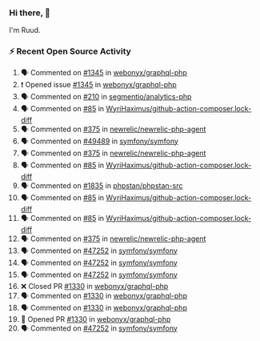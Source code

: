 ### Hi there, 👋

I'm Ruud.
 
### :zap: Recent Open Source Activity

<!--START_SECTION:activity-->
1. 🗣 Commented on [#1345](https://github.com/webonyx/graphql-php/issues/1345) in [webonyx/graphql-php](https://github.com/webonyx/graphql-php)
2. ❗️ Opened issue [#1345](https://github.com/webonyx/graphql-php/issues/1345) in [webonyx/graphql-php](https://github.com/webonyx/graphql-php)
3. 🗣 Commented on [#210](https://github.com/segmentio/analytics-php/issues/210) in [segmentio/analytics-php](https://github.com/segmentio/analytics-php)
4. 🗣 Commented on [#85](https://github.com/WyriHaximus/github-action-composer.lock-diff/issues/85) in [WyriHaximus/github-action-composer.lock-diff](https://github.com/WyriHaximus/github-action-composer.lock-diff)
5. 🗣 Commented on [#375](https://github.com/newrelic/newrelic-php-agent/issues/375) in [newrelic/newrelic-php-agent](https://github.com/newrelic/newrelic-php-agent)
6. 🗣 Commented on [#49489](https://github.com/symfony/symfony/issues/49489) in [symfony/symfony](https://github.com/symfony/symfony)
7. 🗣 Commented on [#375](https://github.com/newrelic/newrelic-php-agent/issues/375) in [newrelic/newrelic-php-agent](https://github.com/newrelic/newrelic-php-agent)
8. 🗣 Commented on [#85](https://github.com/WyriHaximus/github-action-composer.lock-diff/issues/85) in [WyriHaximus/github-action-composer.lock-diff](https://github.com/WyriHaximus/github-action-composer.lock-diff)
9. 🗣 Commented on [#1835](https://github.com/phpstan/phpstan-src/issues/1835) in [phpstan/phpstan-src](https://github.com/phpstan/phpstan-src)
10. 🗣 Commented on [#85](https://github.com/WyriHaximus/github-action-composer.lock-diff/issues/85) in [WyriHaximus/github-action-composer.lock-diff](https://github.com/WyriHaximus/github-action-composer.lock-diff)
11. 🗣 Commented on [#85](https://github.com/WyriHaximus/github-action-composer.lock-diff/issues/85) in [WyriHaximus/github-action-composer.lock-diff](https://github.com/WyriHaximus/github-action-composer.lock-diff)
12. 🗣 Commented on [#375](https://github.com/newrelic/newrelic-php-agent/issues/375) in [newrelic/newrelic-php-agent](https://github.com/newrelic/newrelic-php-agent)
13. 🗣 Commented on [#47252](https://github.com/symfony/symfony/issues/47252) in [symfony/symfony](https://github.com/symfony/symfony)
14. 🗣 Commented on [#47252](https://github.com/symfony/symfony/issues/47252) in [symfony/symfony](https://github.com/symfony/symfony)
15. 🗣 Commented on [#47252](https://github.com/symfony/symfony/issues/47252) in [symfony/symfony](https://github.com/symfony/symfony)
16. ❌ Closed PR [#1330](https://github.com/webonyx/graphql-php/pull/1330) in [webonyx/graphql-php](https://github.com/webonyx/graphql-php)
17. 🗣 Commented on [#1330](https://github.com/webonyx/graphql-php/issues/1330) in [webonyx/graphql-php](https://github.com/webonyx/graphql-php)
18. 🗣 Commented on [#1330](https://github.com/webonyx/graphql-php/issues/1330) in [webonyx/graphql-php](https://github.com/webonyx/graphql-php)
19. 💪 Opened PR [#1330](https://github.com/webonyx/graphql-php/pull/1330) in [webonyx/graphql-php](https://github.com/webonyx/graphql-php)
20. 🗣 Commented on [#47252](https://github.com/symfony/symfony/issues/47252) in [symfony/symfony](https://github.com/symfony/symfony)
<!--END_SECTION:activity-->
